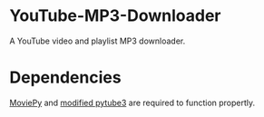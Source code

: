 # YouTube-MP3-Downloader
A YouTube video and playlist MP3 downloader.

# Dependencies
[MoviePy](https://zulko.github.io/moviepy/) and [modified pytube3](https://github.com/sh0tzz/pytube3) are required to function propertly.

